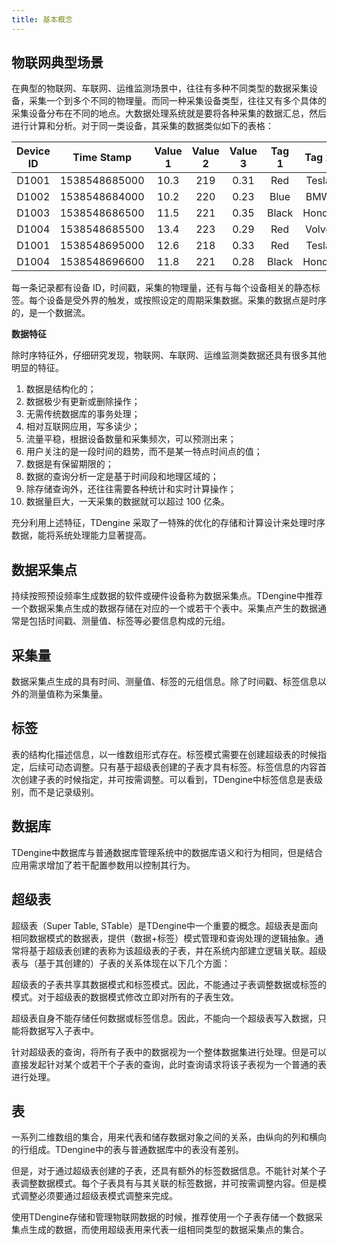 ```yaml
---
title: 基本概念
---
```


## 物联网典型场景

在典型的物联网、车联网、运维监测场景中，往往有多种不同类型的数据采集设备，采集一个到多个不同的物理量。而同一种采集设备类型，往往又有多个具体的采集设备分布在不同的地点。大数据处理系统就是要将各种采集的数据汇总，然后进行计算和分析。对于同一类设备，其采集的数据类似如下的表格：

| Device ID |  Time Stamp   | Value 1 | Value 2 | Value 3 | Tag 1 | Tag 2 |
| :-------: | :-----------: | :-----: | :-----: | :-----: | :---: | :---: |
|   D1001   | 1538548685000 |  10.3   |   219   |  0.31   |  Red  | Tesla |
|   D1002   | 1538548684000 |  10.2   |   220   |  0.23   | Blue  |  BMW  |
|   D1003   | 1538548686500 |  11.5   |   221   |  0.35   | Black | Honda |
|   D1004   | 1538548685500 |  13.4   |   223   |  0.29   |  Red  | Volvo |
|   D1001   | 1538548695000 |  12.6   |   218   |  0.33   |  Red  | Tesla |
|   D1004   | 1538548696600 |  11.8   |   221   |  0.28   | Black | Honda |


每一条记录都有设备 ID，时间戳，采集的物理量，还有与每个设备相关的静态标签。每个设备是受外界的触发，或按照设定的周期采集数据。采集的数据点是时序的，是一个数据流。

**数据特征**

除时序特征外，仔细研究发现，物联网、车联网、运维监测类数据还具有很多其他明显的特征。

1. 数据是结构化的；
2. 数据极少有更新或删除操作；
3. 无需传统数据库的事务处理；
4. 相对互联网应用，写多读少；
5. 流量平稳，根据设备数量和采集频次，可以预测出来；
6. 用户关注的是一段时间的趋势，而不是某一特点时间点的值；
7. 数据是有保留期限的；
8. 数据的查询分析一定是基于时间段和地理区域的；
9. 除存储查询外，还往往需要各种统计和实时计算操作；
10. 数据量巨大，一天采集的数据就可以超过 100 亿条。

充分利用上述特征，TDengine 采取了一特殊的优化的存储和计算设计来处理时序数据，能将系统处理能力显著提高。

## 数据采集点

持续按照预设频率生成数据的软件或硬件设备称为数据采集点。TDengine中推荐一个数据采集点生成的数据存储在对应的一个或若干个表中。采集点产生的数据通常是包括时间戳、测量值、标签等必要信息构成的元组。

## 采集量

数据采集点生成的具有时间、测量值、标签的元组信息。除了时间戳、标签信息以外的测量值称为采集量。

## 标签

表的结构化描述信息，以一维数组形式存在。标签模式需要在创建超级表的时候指定，后续可动态调整。只有基于超级表创建的子表才具有标签。标签信息的内容首次创建子表的时候指定，并可按需调整。可以看到，TDengine中标签信息是表级别，而不是记录级别。

## 数据库

 TDengine中数据库与普通数据库管理系统中的数据库语义和行为相同，但是结合应用需求增加了若干配置参数用以控制其行为。

## 超级表

超级表（Super Table, STable）是TDengine中一个重要的概念。超级表是面向相同数据模式的数据表，提供（数据+标签）模式管理和查询处理的逻辑抽象。通常将基于超级表创建的表称为该超级表的子表，并在系统内部建立逻辑关联。超级表与（基于其创建的）子表的关系体现在以下几个方面：

超级表的子表共享其数据模式和标签模式。因此，不能通过子表调整数据或标签的模式。对于超级表的数据模式修改立即对所有的子表生效。

超级表自身不能存储任何数据或标签信息。因此，不能向一个超级表写入数据，只能将数据写入子表中。

针对超级表的查询，将所有子表中的数据视为一个整体数据集进行处理。但是可以直接发起针对某个或若干个子表的查询，此时查询请求将该子表视为一个普通的表进行处理。

## 表

一系列二维数组的集合，用来代表和储存数据对象之间的关系，由纵向的列和横向的行组成。TDengine中的表与普通数据库中的表没有差别。

但是，对于通过超级表创建的子表，还具有额外的标签数据信息。不能针对某个子表调整数据模式。每个子表具有与其关联的标签数据，并可按需调整内容。但是模式调整必须要通过超级表模式调整来完成。

使用TDengine存储和管理物联网数据的时候，推荐使用一个子表存储一个数据采集点生成的数据，而使用超级表用来代表一组相同类型的数据采集点的集合。
